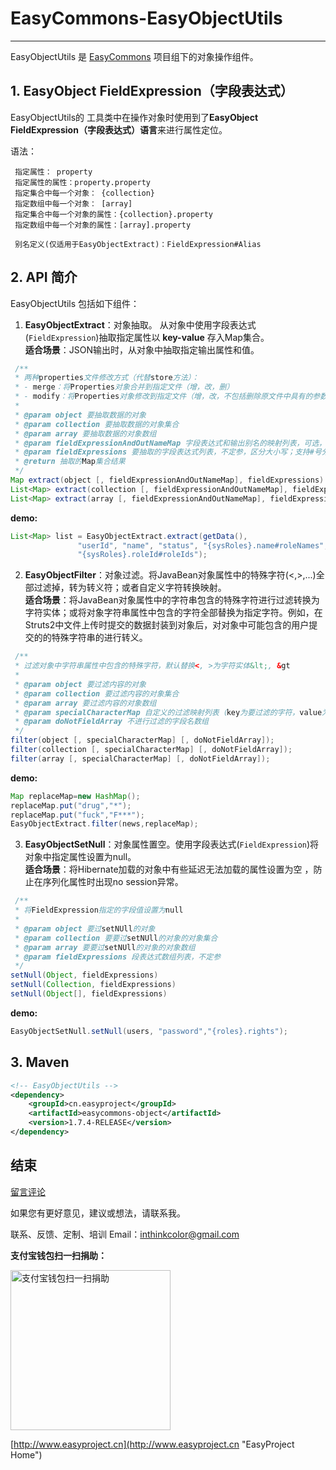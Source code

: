 # EasyCommons-EasyObjectUtils

---------------
EasyObjectUtils 是 [EasyCommons](https://github.com/ushelp/EasyCommons "EasyCommons") 项目组下的对象操作组件。

## 1. EasyObject FieldExpression（字段表达式）

EasyObjectUtils的 工具类中在操作对象时使用到了**EasyObject FieldExpression（字段表达式）语言**来进行属性定位。

语法：
```
 指定属性： property 
 指定属性的属性：property.property
 指定集合中每一个对象： {collection}
 指定数组中每一个对象： [array] 
 指定集合中每一个对象的属性：{collection}.property 
 指定数组中每一个对象的属性：[array].property 

 别名定义(仅适用于EasyObjectExtract)：FieldExpression#Alias
```

## 2. API 简介
EasyObjectUtils 包括如下组件：
 
1. **EasyObjectExtract**：对象抽取。 从对象中使用字段表达式(`FieldExpression`)抽取指定属性以 **key-value** 存入Map集合。 <br/>
 **适合场景**：JSON输出时，从对象中抽取指定输出属性和值。 
 ```JAVA
  /**
  * 两种properties文件修改方式（代替store方法）：
  * - merge：将Properties对象合并到指定文件（增，改，删）
  * - modify：将Properties对象修改到指定文件（增，改，不包括删除原文件中具有的参数）
  * 
  * @param object 要抽取数据的对象
  * @param collection 要抽取数据的对象集合
  * @param array 要抽取数据的对象数组
  * @param fieldExpressionAndOutNameMap 字段表达式和输出别名的映射列表，可选，默认字段表达式名作为输出名
  * @param fieldExpressions 要抽取的字段表达式列表，不定参，区分大小写；支持#号分隔的别名定义
  * @return 抽取的Map集合结果
  */
 Map extract(object [, fieldExpressionAndOutNameMap], fieldExpressions)
 List<Map> extract(collection [, fieldExpressionAndOutNameMap], fieldExpressions)
 List<Map> extract(array [, fieldExpressionAndOutNameMap], fieldExpressions)
 ```

 **demo:**
 ```JAVA
 List<Map> list = EasyObjectExtract.extract(getData(), 
 				"userId", "name", "status", "{sysRoles}.name#roleNames",
 				"{sysRoles}.roleId#roleIds");
 ```

2. **EasyObjectFilter**：对象过滤。将JavaBean对象属性中的特殊字符(<,>,...)全部过滤掉，转为转义符；或者自定义字符转换映射。 <br/>
 **适合场景**：将JavaBean对象属性中的字符串包含的特殊字符进行过滤转换为字符实体；或将对象字符串属性中包含的字符全部替换为指定字符。例如，在Struts2中文件上传时提交的数据封装到对象后，对对象中可能包含的用户提交的的特殊字符串的进行转义。
 ```JAVA
  /**
  * 过滤对象中字符串属性中包含的特殊字符，默认替换<, >为字符实体&lt;, &gt
  * 
  * @param object 要过滤内容的对象
  * @param collection 要过滤内容的对象集合
  * @param array 要过滤内容的对象数组
  * @param specialCharacterMap 自定义的过滤映射列表（key为要过滤的字符，value为过滤后的字符）
  * @param doNotFieldArray 不进行过滤的字段名数组
  */
 filter(object [, specialCharacterMap] [, doNotFieldArray]);
 filter(collection [, specialCharacterMap] [, doNotFieldArray]);
 filter(array [, specialCharacterMap] [, doNotFieldArray]);
 ```
  **demo:**
 ```JAVA
 Map replaceMap=new HashMap();
 replaceMap.put("drug","*");
 replaceMap.put("fuck","F***");
 EasyObjectExtract.filter(news,replaceMap);
 ```

3. **EasyObjectSetNull**：对象属性置空。使用字段表达式(`FieldExpression`)将对象中指定属性设置为null。 <br/>
 **适合场景**：将Hibernate加载的对象中有些延迟无法加载的属性设置为空 ，防止在序列化属性时出现no session异常。
 ```JAVA
  /**
  * 将FieldExpression指定的字段值设置为null
  * 
  * @param object 要过setNUll的对象
  * @param collection 要要过setNUll的对象的对象集合
  * @param array 要要过setNUll的对象的对象数组
  * @param fieldExpressions 段表达式数组列表，不定参
  */
 setNull(Object, fieldExpressions)
 setNull(Collection, fieldExpressions)
 setNull(Object[], fieldExpressions)
 ```
  **demo:**
 ```JAVA
 EasyObjectSetNull.setNull(users, "password","{roles}.rights");
 ```

## 3. Maven
```XML
<!-- EasyObjectUtils -->
<dependency>
	<groupId>cn.easyproject</groupId>
	<artifactId>easycommons-object</artifactId>
	<version>1.7.4-RELEASE</version>
</dependency>
```

## 结束

[留言评论](http://www.easyproject.cn/easycommons/zh-cn/index.jsp#about '留言评论')

如果您有更好意见，建议或想法，请联系我。


联系、反馈、定制、培训 Email：<inthinkcolor@gmail.com>

<p>
<strong>支付宝钱包扫一扫捐助：</strong>
</p>
<p>

<img alt="支付宝钱包扫一扫捐助" src="http://www.easyproject.cn/images/s.png"  title="支付宝钱包扫一扫捐助"  height="256" width="256"></img>


[http://www.easyproject.cn](http://www.easyproject.cn "EasyProject Home")